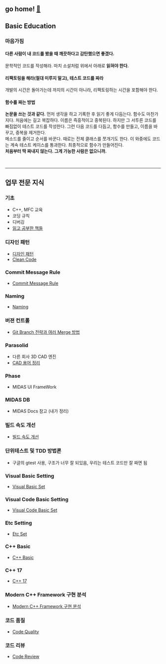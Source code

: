 
## go home! [:house_with_garden:](https://github.com/wnsgml972/midas_log)

## Basic Education

### 마음가짐

#### 다른 사람이 내 코드를 봤을 때 깨끗하다고 감탄했으면 좋겠다.

문학적인 코드를 작성해라. 마치 소설처럼 위에서 아래로 **읽혀야 한다.**

#### 리팩토링을 해라(절대 미루지 말고), 테스트 코드를 짜라

개발의 시간은 돌아가는데 까지의 시간이 아니라, 리팩토링하는 시간을 포함해야 한다.

#### 함수를 짜는 방법

**논문을 쓰는 것과 같다.** 먼저 생각을 하고 기록한 후 읽기 좋게 다듬는다. 함수도 마찬가지다. 처음에는 길고 복잡하다. 이름은 즉흥적이고 중복된다. 하지만 그 서투른 코드를 빠짐없이 테스트 코드를 작성한다. 그런 다음 코드를 다듬고, 함수를 만들고, 이름을 바꾸고, 중복을 제거한다. <br/>
메소드를 줄이고 순서를 바꾼다. 때로는 전체 클래스를 쪼개기도 한다. 이 와중에도 코드는 계속 테스트 케이스를 통과한다. 최종적으로 함수가 만들어진다. <br/>
**처음부터 딱 짜내지 않는다. 그게 가능한 사람은 없으니까.**

<br/><hr/>

## 업무 전문 지식

### 기초
* C++, MFC 교육
* 코딩 규칙
* 디버깅
* [읽고 공부한 책들](/contents/BasicEducation/Book.md)

### 디자인 패턴
* [디자인 패턴](./DesignPattern.md)
* [Clean Code](/contents/BasicEducation/CleanCode.md)

### Commit Message Rule
* [Commit Message Rule](./commit.md)

### Naming
* [Naming](/contents/BasicEducation/Naming.md)

### 버젼 컨트롤
* [Git Branch 전략과 여러 Merge 방법](/contents/BasicEducation/Git.md)

### Parasolid
* 다른 회사 3D CAD 엔진
* [CAD 용어 정리](/contents/BasicEducation/cad.md)

### Phase
* MIDAS UI FrameWork

### MIDAS DB
* MIDAS Docs 참고 (내가 정리)

### 빌드 속도 개선
* [빌드 속도 개선](./Build.md)

### 단위테스트 및 TDD 방법론
* 구글의 gtest 사용, 구조가 너무 잘 되있음, 우리는 테스트 코드만 잘 짜면 됨

### Visual Basic Setting
* [Visual Basic Set](./VisualBasicSet.md)

### Visual Code Basic Setting
* [Visual Code Basic Set](./VisualCodeBasicSet.md)

### Etc Setting
* [Etc Set](./EtcSet.md)

### C++ Basic
* [C++ Basic](./CppBasic.md)

### C++ 17
* [C++ 17](./cpp17.md)

### Modern C++ Framework 구현 분석
* [Modern C++ Framework 구현 분석](/contents/BasicEducation/framework.md)

### 코드 품질
* [Code Quality](/contents/BasicEducation/CodeQuality.md)

### 코드 리뷰
* [Code Review](/contents/BasicEducation/CodeReview.md)
